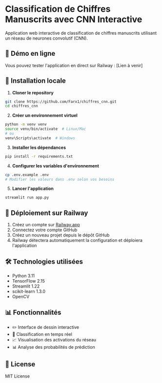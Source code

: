 # Classification de Chiffres Manuscrits avec CNN Interactive

Application web interactive de classification de chiffres manuscrits utilisant un réseau de neurones convolutif (CNN).

## 🌟 Démo en ligne

Vous pouvez tester l'application en direct sur Railway : [Lien à venir]

## 🚀 Installation locale

1. **Cloner le repository**
```bash
git clone https://github.com/Farx1/chiffres_cnn.git
cd chiffres_cnn
```

2. **Créer un environnement virtuel**
```bash
python -m venv venv
source venv/bin/activate  # Linux/Mac
# ou
venv\Scripts\activate  # Windows
```

3. **Installer les dépendances**
```bash
pip install -r requirements.txt
```

4. **Configurer les variables d'environnement**
```bash
cp .env.example .env
# Modifier les valeurs dans .env selon vos besoins
```

5. **Lancer l'application**
```bash
streamlit run app.py
```

## 🚂 Déploiement sur Railway

1. Créez un compte sur [Railway.app](https://railway.app/)
2. Connectez votre compte GitHub
3. Créez un nouveau projet depuis le dépôt GitHub
4. Railway détectera automatiquement la configuration et déploiera l'application

## 🛠️ Technologies utilisées

- Python 3.11
- TensorFlow 2.15
- Streamlit 1.22
- scikit-learn 1.3.0
- OpenCV

## 📊 Fonctionnalités

- ✏️ Interface de dessin interactive
- 🧠 Classification en temps réel
- 📈 Visualisation des activations du réseau
- 📊 Analyse des probabilités de prédiction

## 📝 License

MIT License
